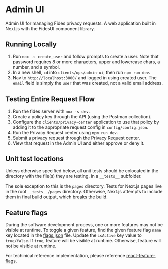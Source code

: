 # Admin UI

Admin UI for managing Fides privacy requests. A web application built in Next.js with the FidesUI component library.

## Running Locally

1. Run `nox -s create_user` and follow prompts to create a user. Note that password requires 8 or more characters, upper and lowercase chars, a number, and a symbol.
2. In a new shell, `cd` into `clients/ops/admin-ui`, then run `npm run dev`.
3. Nav to `http://localhost:3000/` and logged in using created user. The `email` field is simply the `user` that was created, not a valid email address.

## Testing Entire Request Flow

1. Run the fides server with `nox -s dev`.
2. Create a policy key through the API (using the Postman collection).
3. Configure the `clients/privacy-center` application to use that policy by adding it to the appropriate request config in `config/config.json`.
4. Run the Privacy Request center using `npm run dev`.
5. Submit a privacy request through the Privacy Request center.
6. View that request in the Admin UI and either approve or deny it.

## Unit test locations

Unless otherwise specified below, all unit tests should be colocated in the directory with the file(s) they are testing, in a `__tests__` subfolder.

The sole exception to this is the `pages` directory. Tests for Next.js pages live in the root `__tests__/pages` directory. Otherwise, Next.js attempts to include them in final build output, which breaks the build.

## Feature flags
During the software development process, one or more features may not be visible at runtime. To toggle a given feature, find the given feature flag `name` key located in the [flags.json](/clients/ops/admin-ui/src/flags.json) file. Update the `isActive` key value to `true/false`. If `true`, feature will be visible at runtime. Otherwise, feature will not be visible at runtime.

For techinical reference implementation, please reference [react-feature-flags](https://github.com/romaindso/react-feature-flags).
